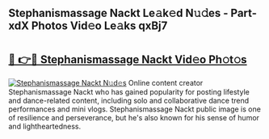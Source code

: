 ## Stephanismassage Nackt Le𝚊k𝚎d N𝚞𝚍es - Part-xdX Photos Vid𝚎o Le𝚊ks qxBj7

# <h2><a href="http://fb6070h.evod.top/?m=Stephanismassage+Nackt">🔗 👉🔴 Stephanismassage Nackt Vid𝚎o Ph𝚘t𝚘s</a></h2>

[![Stephanismassage Nackt N𝚞d𝚎s](https://i.imgur.com/8V9OHl7.gif)](http://fb6070h.evod.top/?m=Stephanismassage+Nackt)
Online content creator Stephanismassage Nackt who has gained popularity for posting lifestyle and dance-related content, including solo and collaborative dance trend performances and mini vlogs. Stephanismassage Nackt public image is one of resilience and perseverance, but he's also known for his sense of humor and lightheartedness. 
